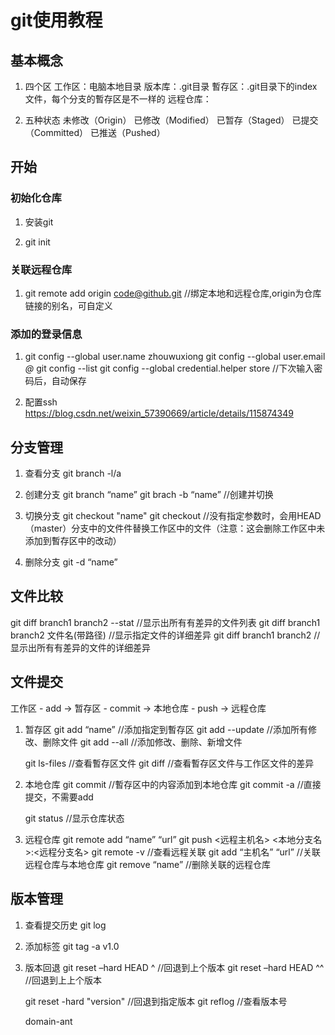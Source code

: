 # git使用教程
## 基本概念
1. 四个区
   工作区：电脑本地目录
   版本库：.git目录
   暫存区：.git目录下的index文件，每个分支的暫存区是不一样的
   远程仓库：

5. 五种状态
   未修改（Origin）
   已修改（Modified）
   已暂存（Staged）
   已提交（Committed）
   已推送（Pushed）

## 开始
### 初始化仓库
1. 安装git
   
2. git init
### 关联远程仓库
1. git remote add origin code@github.git  //绑定本地和远程仓库,origin为仓库链接的别名，可自定义
### 添加的登录信息
1. 
   git config --global user.name zhouwuxiong
   git config --global user.email *@*
   git config --list
   git config --global credential.helper store //下次输入密码后，自动保存

2. 配置ssh
   https://blog.csdn.net/weixin_57390669/article/details/115874349

## 分支管理
1. 查看分支
   git branch -l/a

2. 创建分支
   git branch “name”
   git brach -b “name” //创建并切换

3. 切换分支
    git checkout "name"
    git checkout  //没有指定参数时，会用HEAD（master）分支中的文件件替换工作区中的文件（注意：这会删除工作区中未添加到暫存区中的改动）

4. 删除分支
   git -d “name”
## 文件比较
   git diff branch1 branch2 --stat   //显示出所有有差异的文件列表
   git diff branch1 branch2 文件名(带路径)   //显示指定文件的详细差异
   git diff branch1 branch2                   //显示出所有有差异的文件的详细差异

## 文件提交
工作区 - add -> 暂存区 - commit -> 本地仓库 - push -> 远程仓库
1. 暂存区
   git add “name”       //添加指定到暫存区
   git add --update     //添加所有修改、删除文件
   git add --all        //添加修改、删除、新增文件
   
   git ls-files         //查看暫存区文件
   git diff             //查看暫存区文件与工作区文件的差异

2. 本地仓库
   git commit           //暫存区中的内容添加到本地仓库
   git commit -a        //直接提交，不需要add

   git status           //显示仓库状态

3. 远程仓库
   git remote add “name” “url”
   git push <远程主机名> <本地分支名>:<远程分支名>
   git remote -v                    //查看远程关联
   git add “主机名” “url”            //关联远程仓库与本地仓库
   git remove “name”                //删除关联的远程仓库


## 版本管理
1. 查看提交历史
   git log
2. 添加标签
   git tag -a v1.0
3. 版本回退
   git reset –hard HEAD ^        //回退到上个版本
   git reset –hard HEAD ^^       //回退到上上个版本

   git reset -hard "version"     //回退到指定版本
   git reflog                    //查看版本号


   domain-ant